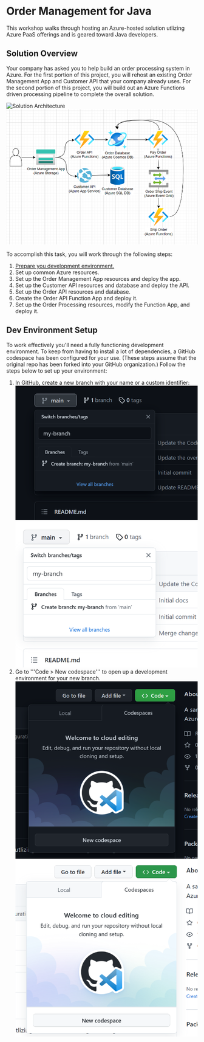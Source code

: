 # Order Management for Java

This workshop walks through hosting an Azure-hosted solution utlizing Azure PaaS offerings and is geared toward Java developers.

## Solution Overview

Your company has asked you to help build an order processing system in Azure. For the first portion of this project, you will rehost an existing Order Management App and Customer API that your company already uses. For the second portion of this project, you will build out an Azure Functions driven processing pipeline to complete the overall solution.

![Solution Architecture](./assets/images/architecture-dark.png#gh-dark-mode-only)
![Solution Architecture](./assets/images/architecture-light.png#gh-light-mode-only)

To accomplish this task, you will work through the following steps:

1. [Prepare you development environment.](#dev-environment-setup)
1. Set up common Azure resources.
1. Set up the Order Management App resources and deploy the app.
1. Set up the Customer API resources and database and deploy the API.
1. Set up the Order API resources and database.
1. Create the Order API Function App and deploy it.
1. Set up the Order Processing resources, modify the Function App, and deploy it.

## Dev Environment Setup

To work effectively you'll need a fully functioning development environment. To keep from having to install a lot of dependencies, a GitHub codespace has been configured for your use. (These steps assume that the original repo has been forked into your GitHub organization.) Follow the steps below to set up your environment:

1. In GitHub, create a new branch with your name or a custom identifier:
  ![Branch Creation](./assets/images/create-branch-dark.png#gh-dark-mode-only)
  ![Branch Creation](./assets/images/create-branch-light.png#gh-light-mode-only)
1. Go to '''Code > New codespace''' to open up a development environment for your new branch.
  ![New Codespace](./assets/images/new-codespace-dark.png#gh-dark-mode-only)
  ![New Codespace](./assets/images/new-codespace-light.png#gh-light-mode-only)
